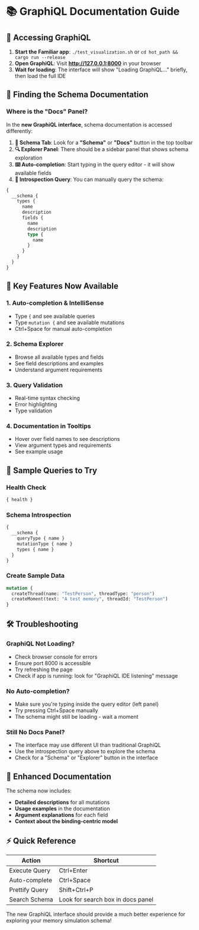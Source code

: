 # 📚 GraphiQL Documentation Guide

## 🚀 Accessing GraphiQL

1. **Start the Familiar app**: `./test_visualization.sh` or `cd hot_path && cargo run --release`
2. **Open GraphiQL**: Visit **http://127.0.0.1:8000** in your browser
3. **Wait for loading**: The interface will show "Loading GraphiQL..." briefly, then load the full IDE

## 📖 Finding the Schema Documentation

### **Where is the "Docs" Panel?**

In the **new GraphiQL interface**, schema documentation is accessed differently:

1. **📂 Schema Tab**: Look for a **"Schema"** or **"Docs"** button in the top toolbar
2. **🔍 Explorer Panel**: There should be a sidebar panel that shows schema exploration
3. **⌨️ Auto-completion**: Start typing in the query editor - it will show available fields
4. **🔗 Introspection Query**: You can manually query the schema:

```graphql
{
  __schema {
    types {
      name
      description
      fields {
        name
        description
        type {
          name
        }
      }
    }
  }
}
```

## 🎯 Key Features Now Available

### **1. Auto-completion & IntelliSense**
- Type `{` and see available queries
- Type `mutation {` and see available mutations  
- Ctrl+Space for manual auto-completion

### **2. Schema Explorer**
- Browse all available types and fields
- See field descriptions and examples
- Understand argument requirements

### **3. Query Validation**
- Real-time syntax checking
- Error highlighting
- Type validation

### **4. Documentation in Tooltips**
- Hover over field names to see descriptions
- View argument types and requirements
- See example usage

## 📝 Sample Queries to Try

### **Health Check**
```graphql
{ health }
```

### **Schema Introspection**  
```graphql
{
  __schema {
    queryType { name }
    mutationType { name }
    types { name }
  }
}
```

### **Create Sample Data**
```graphql
mutation {
  createThread(name: "TestPerson", threadType: "person")
  createMoment(text: "A test memory", threadId: "TestPerson")
}
```

## 🛠️ Troubleshooting

### **GraphiQL Not Loading?**
- Check browser console for errors
- Ensure port 8000 is accessible
- Try refreshing the page
- Check if app is running: look for "GraphiQL IDE listening" message

### **No Auto-completion?**
- Make sure you're typing inside the query editor (left panel)
- Try pressing Ctrl+Space manually
- The schema might still be loading - wait a moment

### **Still No Docs Panel?**
- The interface may use different UI than traditional GraphiQL
- Use the introspection query above to explore the schema
- Check for a "Schema" or "Explorer" button in the interface

## 🎨 Enhanced Documentation

The schema now includes:
- **Detailed descriptions** for all mutations
- **Usage examples** in the documentation
- **Argument explanations** for each field
- **Context about the binding-centric model**

## ⚡ Quick Reference

| Action | Shortcut |
|--------|----------|
| Execute Query | Ctrl+Enter |
| Auto-complete | Ctrl+Space |
| Prettify Query | Shift+Ctrl+P |
| Search Schema | Look for search box in docs panel |

The new GraphiQL interface should provide a much better experience for exploring your memory simulation schema! 
